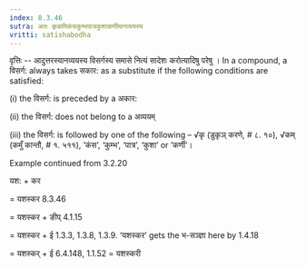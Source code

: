 ```yaml
---
index: 8.3.46
sutra: अतः कृकमिकंसकुम्भपात्रकुशाकर्णीष्वनव्ययस्य
vritti: satishabodha
---
```






वृत्तिः -- आदुत्तरस्यानव्ययस्य विसर्गस्य समासे नित्यं सादेशः करोत्यादिषु परेषु । In a compound, a विसर्ग: always takes सकार: as a substitute if the following conditions are satisfied:

(i) the विसर्ग: is preceded by a अकार:

(ii) the विसर्ग: does not belong to a अव्ययम्

(iii) the विसर्ग: is followed by one of the following – √कृ (डुकृञ् करणे, # ८. १०), √कम् (कमुँ कान्तौ, # १. ५११), ’कंस’, ‘कुम्भ’, ‘पात्र’, ‘कुशा’ or ‘कर्णी’।


Example continued from 3.2.20


यश: + कर

= यशस्कर 8.3.46

= यशस्कर + ङीप् 4.1.15

= यशस्कर + ई 1.3.3, 1.3.8, 1.3.9. ‘यशस्कर’ gets the भ-सञ्ज्ञा here by 1.4.18

= यशस्कर् + ई 6.4.148, 1.1.52 = यशस्करी

